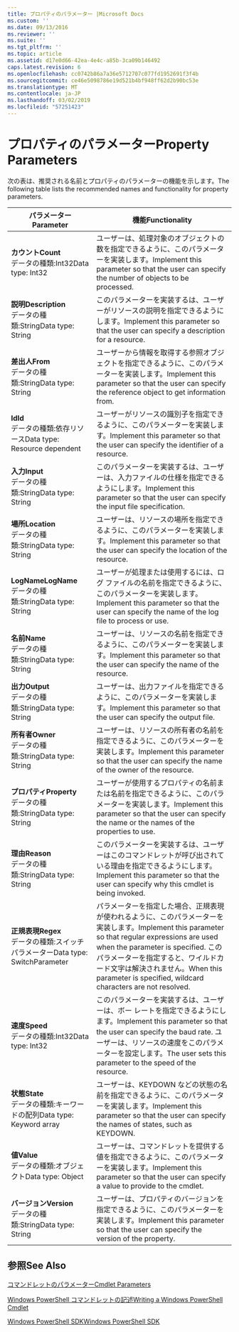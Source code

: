 ```yaml
---
title: プロパティのパラメーター |Microsoft Docs
ms.custom: ''
ms.date: 09/13/2016
ms.reviewer: ''
ms.suite: ''
ms.tgt_pltfrm: ''
ms.topic: article
ms.assetid: d17e0d66-42ea-4e4c-a85b-3ca09b146492
caps.latest.revision: 6
ms.openlocfilehash: cc0742b86a7a36e5712707c077fd1952691f3f4b
ms.sourcegitcommit: ce46e5098786e19d521b4bf948ff62d2b90bc53e
ms.translationtype: MT
ms.contentlocale: ja-JP
ms.lasthandoff: 03/02/2019
ms.locfileid: "57251423"
---
```

# <a name="property-parameters"></a><span data-ttu-id="a873d-102">プロパティのパラメーター</span><span class="sxs-lookup"><span data-stu-id="a873d-102">Property Parameters</span></span>

<span data-ttu-id="a873d-103">次の表は、推奨される名前とプロパティのパラメーターの機能を示します。</span><span class="sxs-lookup"><span data-stu-id="a873d-103">The following table lists the recommended names and functionality for property parameters.</span></span>

|<span data-ttu-id="a873d-104">パラメーター</span><span class="sxs-lookup"><span data-stu-id="a873d-104">Parameter</span></span>|<span data-ttu-id="a873d-105">機能</span><span class="sxs-lookup"><span data-stu-id="a873d-105">Functionality</span></span>|
|---|---|
|<span data-ttu-id="a873d-106">**カウント**</span><span class="sxs-lookup"><span data-stu-id="a873d-106">**Count**</span></span><br><span data-ttu-id="a873d-107">データの種類:Int32</span><span class="sxs-lookup"><span data-stu-id="a873d-107">Data type: Int32</span></span>|<span data-ttu-id="a873d-108">ユーザーは、処理対象のオブジェクトの数を指定できるように、このパラメーターを実装します。</span><span class="sxs-lookup"><span data-stu-id="a873d-108">Implement this parameter so that the user can specify the number of objects to be processed.</span></span>|
|<span data-ttu-id="a873d-109">**説明**</span><span class="sxs-lookup"><span data-stu-id="a873d-109">**Description**</span></span><br><span data-ttu-id="a873d-110">データの種類:String</span><span class="sxs-lookup"><span data-stu-id="a873d-110">Data type: String</span></span>|<span data-ttu-id="a873d-111">このパラメーターを実装するは、ユーザーがリソースの説明を指定できるようにします。</span><span class="sxs-lookup"><span data-stu-id="a873d-111">Implement this parameter so that the user can specify a description for a resource.</span></span>|
|<span data-ttu-id="a873d-112">**差出人**</span><span class="sxs-lookup"><span data-stu-id="a873d-112">**From**</span></span><br><span data-ttu-id="a873d-113">データの種類:String</span><span class="sxs-lookup"><span data-stu-id="a873d-113">Data type: String</span></span>|<span data-ttu-id="a873d-114">ユーザーから情報を取得する参照オブジェクトを指定できるように、このパラメーターを実装します。</span><span class="sxs-lookup"><span data-stu-id="a873d-114">Implement this parameter so that the user can specify the reference object to get information from.</span></span>|
|<span data-ttu-id="a873d-115">**Id**</span><span class="sxs-lookup"><span data-stu-id="a873d-115">**Id**</span></span><br><span data-ttu-id="a873d-116">データの種類:依存リソース</span><span class="sxs-lookup"><span data-stu-id="a873d-116">Data type: Resource dependent</span></span>|<span data-ttu-id="a873d-117">ユーザーがリソースの識別子を指定できるように、このパラメーターを実装します。</span><span class="sxs-lookup"><span data-stu-id="a873d-117">Implement this parameter so that the user can specify the identifier of a resource.</span></span>|
|<span data-ttu-id="a873d-118">**入力**</span><span class="sxs-lookup"><span data-stu-id="a873d-118">**Input**</span></span><br><span data-ttu-id="a873d-119">データの種類:String</span><span class="sxs-lookup"><span data-stu-id="a873d-119">Data type: String</span></span>|<span data-ttu-id="a873d-120">このパラメーターを実装するは、ユーザーは、入力ファイルの仕様を指定できるようにします。</span><span class="sxs-lookup"><span data-stu-id="a873d-120">Implement this parameter so that the user can specify the input file specification.</span></span>|
|<span data-ttu-id="a873d-121">**場所**</span><span class="sxs-lookup"><span data-stu-id="a873d-121">**Location**</span></span><br><span data-ttu-id="a873d-122">データの種類:String</span><span class="sxs-lookup"><span data-stu-id="a873d-122">Data type: String</span></span>|<span data-ttu-id="a873d-123">ユーザーは、リソースの場所を指定できるように、このパラメーターを実装します。</span><span class="sxs-lookup"><span data-stu-id="a873d-123">Implement this parameter so that the user can specify the location of the resource.</span></span>|
|<span data-ttu-id="a873d-124">**LogName**</span><span class="sxs-lookup"><span data-stu-id="a873d-124">**LogName**</span></span><br><span data-ttu-id="a873d-125">データの種類:String</span><span class="sxs-lookup"><span data-stu-id="a873d-125">Data type: String</span></span>|<span data-ttu-id="a873d-126">ユーザーが処理または使用するには、ログ ファイルの名前を指定できるように、このパラメーターを実装します。</span><span class="sxs-lookup"><span data-stu-id="a873d-126">Implement this parameter so that the user can specify the name of the log file to process or use.</span></span>|
|<span data-ttu-id="a873d-127">**名前**</span><span class="sxs-lookup"><span data-stu-id="a873d-127">**Name**</span></span><br><span data-ttu-id="a873d-128">データの種類:String</span><span class="sxs-lookup"><span data-stu-id="a873d-128">Data type: String</span></span>|<span data-ttu-id="a873d-129">ユーザーは、リソースの名前を指定できるように、このパラメーターを実装します。</span><span class="sxs-lookup"><span data-stu-id="a873d-129">Implement this parameter so that the user can specify the name of the resource.</span></span>|
|<span data-ttu-id="a873d-130">**出力**</span><span class="sxs-lookup"><span data-stu-id="a873d-130">**Output**</span></span><br><span data-ttu-id="a873d-131">データの種類:String</span><span class="sxs-lookup"><span data-stu-id="a873d-131">Data type: String</span></span>|<span data-ttu-id="a873d-132">ユーザーは、出力ファイルを指定できるように、このパラメーターを実装します。</span><span class="sxs-lookup"><span data-stu-id="a873d-132">Implement this parameter so that the user can specify the output file.</span></span>|
|<span data-ttu-id="a873d-133">**所有者**</span><span class="sxs-lookup"><span data-stu-id="a873d-133">**Owner**</span></span><br><span data-ttu-id="a873d-134">データの種類:String</span><span class="sxs-lookup"><span data-stu-id="a873d-134">Data type: String</span></span>|<span data-ttu-id="a873d-135">ユーザーは、リソースの所有者の名前を指定できるように、このパラメーターを実装します。</span><span class="sxs-lookup"><span data-stu-id="a873d-135">Implement this parameter so that the user can specify the name of the owner of the resource.</span></span>|
|<span data-ttu-id="a873d-136">**プロパティ**</span><span class="sxs-lookup"><span data-stu-id="a873d-136">**Property**</span></span><br><span data-ttu-id="a873d-137">データの種類:String</span><span class="sxs-lookup"><span data-stu-id="a873d-137">Data type: String</span></span>|<span data-ttu-id="a873d-138">ユーザーが使用するプロパティの名前または名前を指定できるように、このパラメーターを実装します。</span><span class="sxs-lookup"><span data-stu-id="a873d-138">Implement this parameter so that the user can specify the name or the names of the properties to use.</span></span>|
|<span data-ttu-id="a873d-139">**理由**</span><span class="sxs-lookup"><span data-stu-id="a873d-139">**Reason**</span></span><br><span data-ttu-id="a873d-140">データの種類:String</span><span class="sxs-lookup"><span data-stu-id="a873d-140">Data type: String</span></span>|<span data-ttu-id="a873d-141">このパラメーターを実装するは、ユーザーはこのコマンドレットが呼び出されている理由を指定できるようにします。</span><span class="sxs-lookup"><span data-stu-id="a873d-141">Implement this parameter so that the user can specify why this cmdlet is being invoked.</span></span>|
|<span data-ttu-id="a873d-142">**正規表現**</span><span class="sxs-lookup"><span data-stu-id="a873d-142">**Regex**</span></span><br><span data-ttu-id="a873d-143">データの種類:スイッチ パラメーター</span><span class="sxs-lookup"><span data-stu-id="a873d-143">Data type: SwitchParameter</span></span>|<span data-ttu-id="a873d-144">パラメーターを指定した場合、正規表現が使われるように、このパラメーターを実装します。</span><span class="sxs-lookup"><span data-stu-id="a873d-144">Implement this parameter so that regular expressions are used when the parameter is specified.</span></span> <span data-ttu-id="a873d-145">このパラメーターを指定すると、ワイルドカード文字は解決されません。</span><span class="sxs-lookup"><span data-stu-id="a873d-145">When this parameter is specified, wildcard characters are not resolved.</span></span>|
|<span data-ttu-id="a873d-146">**速度**</span><span class="sxs-lookup"><span data-stu-id="a873d-146">**Speed**</span></span><br><span data-ttu-id="a873d-147">データの種類:Int32</span><span class="sxs-lookup"><span data-stu-id="a873d-147">Data type: Int32</span></span>|<span data-ttu-id="a873d-148">このパラメーターを実装するは、ユーザーは、ボー レートを指定できるようにします。</span><span class="sxs-lookup"><span data-stu-id="a873d-148">Implement this parameter so that the user can specify the baud rate.</span></span> <span data-ttu-id="a873d-149">ユーザーは、リソースの速度をこのパラメーターを設定します。</span><span class="sxs-lookup"><span data-stu-id="a873d-149">The user sets this parameter to the speed of the resource.</span></span>|
|<span data-ttu-id="a873d-150">**状態**</span><span class="sxs-lookup"><span data-stu-id="a873d-150">**State**</span></span><br><span data-ttu-id="a873d-151">データの種類:キーワードの配列</span><span class="sxs-lookup"><span data-stu-id="a873d-151">Data type: Keyword array</span></span>|<span data-ttu-id="a873d-152">ユーザーは、KEYDOWN などの状態の名前を指定できるように、このパラメーターを実装します。</span><span class="sxs-lookup"><span data-stu-id="a873d-152">Implement this parameter so that the user can specify the names of states, such as KEYDOWN.</span></span>|
|<span data-ttu-id="a873d-153">**値**</span><span class="sxs-lookup"><span data-stu-id="a873d-153">**Value**</span></span><br><span data-ttu-id="a873d-154">データの種類:オブジェクト</span><span class="sxs-lookup"><span data-stu-id="a873d-154">Data type: Object</span></span>|<span data-ttu-id="a873d-155">ユーザーは、コマンドレットを提供する値を指定できるように、このパラメーターを実装します。</span><span class="sxs-lookup"><span data-stu-id="a873d-155">Implement this parameter so that the user can  specify a value to provide to the cmdlet.</span></span>|
|<span data-ttu-id="a873d-156">**バージョン**</span><span class="sxs-lookup"><span data-stu-id="a873d-156">**Version**</span></span><br><span data-ttu-id="a873d-157">データの種類:String</span><span class="sxs-lookup"><span data-stu-id="a873d-157">Data type: String</span></span>|<span data-ttu-id="a873d-158">ユーザーは、プロパティのバージョンを指定できるように、このパラメーターを実装します。</span><span class="sxs-lookup"><span data-stu-id="a873d-158">Implement this parameter so that the user can specify the version of the property.</span></span>|

## <a name="see-also"></a><span data-ttu-id="a873d-159">参照</span><span class="sxs-lookup"><span data-stu-id="a873d-159">See Also</span></span>

[<span data-ttu-id="a873d-160">コマンドレットのパラメーター</span><span class="sxs-lookup"><span data-stu-id="a873d-160">Cmdlet Parameters</span></span>](./cmdlet-parameters.md)

[<span data-ttu-id="a873d-161">Windows PowerShell コマンドレットの記述</span><span class="sxs-lookup"><span data-stu-id="a873d-161">Writing a Windows PowerShell Cmdlet</span></span>](./writing-a-windows-powershell-cmdlet.md)

[<span data-ttu-id="a873d-162">Windows PowerShell SDK</span><span class="sxs-lookup"><span data-stu-id="a873d-162">Windows PowerShell SDK</span></span>](../windows-powershell-reference.md)
